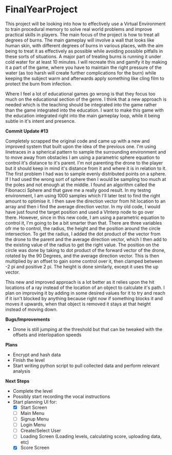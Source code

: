 # FinalYearProject
 
This project will be looking into how to effectively use a Virtual Environment to train procedural memory to solve real world problems and improve practical skills in players. The main focus of the project is how to treat all degrees of burns. The main gameplay will involve a wall that looks like human skin, with different degrees of burns in various places, with the aim being to treat it as effectively as possible while avoiding possible pitfalls in these sorts of situations. A major part of treating burns is running it under cold water for at least 10 minutes. I will recreate this and gamify it by making it a part of the game, where you have to maintain the right pressure of the water (as too harsh will create further complications for the burn) while keeping the subject warm and afterwards apply something like cling film to protect the burn from infection. 


Where I feel a lot of educational games go wrong is that they focus too much on the educational section of the genre. I think that a new approach is needed which is the teaching should be integrated into the game rather than the game integrated into the education. I want to make this game with the education integrated right into the main gameplay loop, while it being subtle in it's intent and presence. 

<b>Commit Update #13</b>

Completely scrapped the original code and came up with a new and improved system that built upon the idea of the previous one. I'm using linetraces in a spherical pattern to sample the surrounding environment and to move away from obstacles I am using a parametric sphere equation to control it's distance to it's parent. I'm not parenting the drone to the player but it should keep in mind it's distance from it and where it is in relation to it. The first problem I had was to sample evenly distributed points on a sphere. If I had used the wrong sort of sphere then I would be sampling too much at the poles and not enough at the middle. I found an algorithm called the Fibonacci Sphere and that gave me a really good result. In my testng environment, I am using 1000 samples which I'll later test to find the right amount to optimise it. I then save the direction vector from hit location to an array and then i find the average direction vector. In my old code, I would have just found the target position and used a VInterp node to go over there. However, since in this new code, I am using a parametric equation to control it, I'm going to be a bit smarter than that. There are three variables ofr me to control, the radius, the height and the position around the circle intersection. To get the radius, I added the dot product of the vector from the drone to the parent and the average direction vector, which I then add to the existing value of the radius to get the right value. The position on the circle was done by taking to dot product of the forward vector of the drone, rotated by the 90 Degrees, and the average direction vector. This is then multiplied by an offset to gain some control over it, then clamped between -2 pi and positive 2 pi. The height is done similarly, except it uses the up vector.

This new and improved approach is a lot better as it relies upon the hit locations of a ray instead of the location of an object to calculate it's path. I plan on improving it by adding in some desired values for it to try and reach if it isn't blocked by anything because right now if something blocks it and moves it upwards, when that object is removed it stays at that height instead of moving down.

<b> Bugs/Improvements </b>
- Drone is still jumping at the threshold but that can be tweaked with the offsets and interlopation speeds

<b> Plans </b>
- Encrypt and hash data
- Finish the level
- Start writing python script to pull collected data and perform relevant analysis

<b> Next Steps </b>

- Complete the level
- Possibly start recording the vocal instructions
- Start planning UI for:
     - [x] Start Screen
     - [ ] Main Menu 
     - [ ] Signup Menu 
     - [ ] Login Menu
     - [ ] Create/Select User 
     - [ ] Loading Screen (Loading levels, calculating score, uploading data, etc) 
     - [x] Score Screen 
